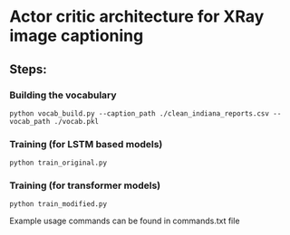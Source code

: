 # Actor critic architecture for XRay image captioning

## Steps:
### Building the vocabulary
```{bash}
python vocab_build.py --caption_path ./clean_indiana_reports.csv --vocab_path ./vocab.pkl
```
### Training (for LSTM based models)
```{bash}
python train_original.py
```
### Training (for transformer models)
```{bash}
python train_modified.py
```
Example usage commands can be found in commands.txt file


